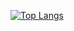 [![Top Langs](https://github-readme-stats.vercel.app/api/top-langs/?username=gnarlsley&hide=SCSS)](https://github.com/anuraghazra/github-readme-stats)
<!--
**Gnarlsley/Gnarlsley** is a ✨ _special_ ✨ repository because its `README.md` (this file) appears on your GitHub profile.

Here are some ideas to get you started:

- 🔭 I’m currently working on ...
- 🌱 I’m currently learning ...
- 👯 I’m looking to collaborate on ...
- 🤔 I’m looking for help with ...
- 💬 Ask me about ...
- 📫 How to reach me: ...
- 😄 Pronouns: ...
- ⚡ Fun fact: ...
-->
